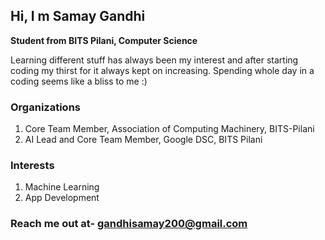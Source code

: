 ## Hi, I m Samay Gandhi 

**Student from BITS Pilani, Computer Science**

Learning different stuff has always been my interest and after starting coding my thirst for it always kept on increasing. Spending whole day in a coding seems like a bliss to me :)

### Organizations

1) Core Team Member, Association of Computing Machinery, BITS-Pilani 
2) AI Lead and Core Team Member, Google DSC, BITS Pilani

### Interests

1) Machine Learning 
2) App Development

### Reach me out at- gandhisamay200@gmail.com 
<!---
gandhisamay/gandhisamay is a ✨ special ✨ repository because its `README.md` (this file) appears on your GitHub profile.
You can click the Preview link to take a look at your changes.
--->

